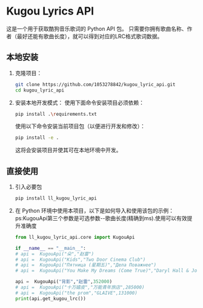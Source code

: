 # Kugou Lyrics API

这是一个用于获取酷狗音乐歌词的 Python API 包。
只需要你拥有歌曲名称、作者（最好还能有歌曲长度），就可以得到对应的LRC格式歌词数据。

## 本地安装

1. 克隆项目：

    ```bash
    git clone https://github.com/1053278842/kugou_lyric_api.git
    cd kugou_lyric_api
    ```

2. 安装本地开发模式：
    使用下面命令安装项目必须依赖：

    ```bash
    pip install .\requirements.txt
    ```

    使用以下命令安装当前项目包（以便进行开发和修改）：

    ```bash
    pip install -e .
    ```

    这将会安装项目并使其可在本地环境中开发。

## 直接使用

1. 引入必要包

     ```bash
    pip install ll_kugou_lyric_api
    ```
    
2. 在 Python 环境中使用本项目，以下是如何导入和使用该包的示例：
    ps:KugouApi第三个参数是可选参数--歌曲长度(精确到ms).使用可以有效提升准确度
    ```python
    from ll_kugou_lyric_api.core import KugouApi

    if __name__ == "__main__":
    # api =  KugouApi("朵","赵雷")
    # api =  KugouApi("Kids","Two Door Cinema Club")
    # api =  KugouApi("Пятница (星期五)","Дела Поважнее")
    # api =  KugouApi("You Make My Dreams (Come True)","Daryl Hall & John Oates")

    api =  KugouApi("背影","赵雷",352000)
    # api =  KugouApi("十万嬉皮","万能青年旅店",285000)
    # api =  KugouApi("the prom","GLAIVE",131000)
    print(api.get_kugou_lrc()) 
    ```
